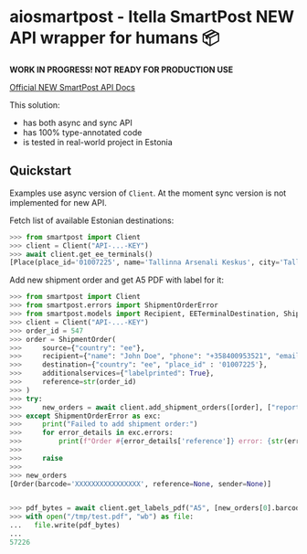 # aiosmartpost - Itella SmartPost NEW API wrapper for humans 📦

**WORK IN PROGRESS! NOT READY FOR PRODUCTION USE**

[Official NEW SmartPost API Docs](https://itella.ee/wp-content/uploads/2023/02/smartpost-api-documentation-13.pdf)

This solution:
* has both async and sync API
* has 100% type-annotated code
* is tested in real-world project in Estonia

## Quickstart
Examples use async version of `Client`. At the moment sync version is not implemented for new API.

Fetch list of available Estonian destinations:
```python
>>> from smartpost import Client
>>> client = Client("API-...-KEY")
>>> await client.get_ee_terminals()
[Place(place_id='01007225', name='Tallinna Arsenali Keskus', city='Tallinn', ...), ...]
```

Add new shipment order and get A5 PDF with label for it:
```python
>>> from smartpost import Client
>>> from smartpost.errors import ShipmentOrderError
>>> from smartpost.models import Recipient, EETerminalDestination, ShipmentOrder
>>> client = Client("API-...-KEY")
>>> order_id = 547
>>> order = ShipmentOrder(
>>>     source={"country": "ee"},
>>>     recipient={"name": "John Doe", "phone": "+358400953521", "email": "client-mail@example.org"},
>>>     destination={"country": "ee", "place_id" : '01007225'},
>>>     additionalservices={"labelprinted": True},
>>>     reference=str(order_id)
>>> )
>>> try:
>>>     new_orders = await client.add_shipment_orders([order], ["report-email@example.org"])
>>> except ShipmentOrderError as exc:
>>>     print("Failed to add shipment order:")
>>>     for error_details in exc.errors:
>>>         print(f"Order #{error_details['reference']} error: {str(error_details)}")
>>>
>>>     raise
>>>
>>> new_orders
[Order(barcode='XXXXXXXXXXXXXXXX', reference=None, sender=None)]


>>> pdf_bytes = await client.get_labels_pdf("A5", [new_orders[0].barcode])
>>> with open("/tmp/test.pdf", "wb") as file:
...   file.write(pdf_bytes)
... 
57226
```

